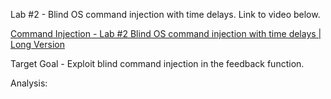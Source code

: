 Lab #2 - Blind OS command injection with time delays. Link to video below.

[Command Injection - Lab #2 Blind OS command injection with time delays | Long Version](https://youtu.be/KbWn4L2dcHU?list=PLuyTk2_mYISK9ywsFZZOT1LuO3Eb7Wq5q)

Target Goal - Exploit blind command injection in the feedback function.


Analysis:

